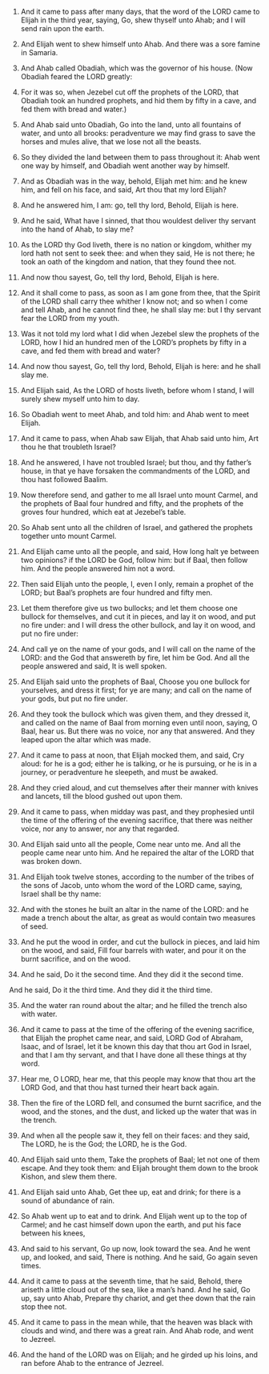 1. And it came to pass after many days, that the word of the LORD
came to Elijah in the third year, saying, Go, shew thyself unto Ahab;
and I will send rain upon the earth.

2. And Elijah went to shew himself unto Ahab. And there was a sore
famine in Samaria.

3. And Ahab called Obadiah, which was the governor of his house.
(Now Obadiah feared the LORD greatly:

4. For it was so, when Jezebel
cut off the prophets of the LORD, that Obadiah took an hundred
prophets, and hid them by fifty in a cave, and fed them with bread and
water.)

5. And Ahab said unto Obadiah, Go into the land, unto all
fountains of water, and unto all brooks: peradventure we may find
grass to save the horses and mules alive, that we lose not all the
beasts.

6. So they divided the land between them to pass throughout it: Ahab
went one way by himself, and Obadiah went another way by himself.

7. And as Obadiah was in the way, behold, Elijah met him: and he
knew him, and fell on his face, and said, Art thou that my lord
Elijah?

8. And he answered him, I am: go, tell thy lord, Behold,
Elijah is here.

9. And he said, What have I sinned, that thou wouldest deliver thy
servant into the hand of Ahab, to slay me?

10. As the LORD thy God
liveth, there is no nation or kingdom, whither my lord hath not sent
to seek thee: and when they said, He is not there; he took an oath of
the kingdom and nation, that they found thee not.

11. And now thou sayest, Go, tell thy lord, Behold, Elijah is here.

12. And it shall come to pass, as soon as I am gone from thee, that
the Spirit of the LORD shall carry thee whither I know not; and so
when I come and tell Ahab, and he cannot find thee, he shall slay me:
but I thy servant fear the LORD from my youth.

13. Was it not told my lord what I did when Jezebel slew the
prophets of the LORD, how I hid an hundred men of the LORD’s prophets
by fifty in a cave, and fed them with bread and water?

14. And now
thou sayest, Go, tell thy lord, Behold, Elijah is here: and he shall
slay me.

15. And Elijah said, As the LORD of hosts liveth, before whom I
stand, I will surely shew myself unto him to day.

16. So Obadiah went to meet Ahab, and told him: and Ahab went to
meet Elijah.

17. And it came to pass, when Ahab saw Elijah, that Ahab said unto
him, Art thou he that troubleth Israel?

18. And he answered, I have
not troubled Israel; but thou, and thy father’s house, in that ye have
forsaken the commandments of the LORD, and thou hast followed Baalim.

19. Now therefore send, and gather to me all Israel unto mount
Carmel, and the prophets of Baal four hundred and fifty, and the
prophets of the groves four hundred, which eat at Jezebel’s table.

20. So Ahab sent unto all the children of Israel, and gathered the
prophets together unto mount Carmel.

21. And Elijah came unto all the people, and said, How long halt ye
between two opinions? if the LORD be God, follow him: but if Baal,
then follow him. And the people answered him not a word.

22. Then said Elijah unto the people, I, even I only, remain a
prophet of the LORD; but Baal’s prophets are four hundred and fifty
men.

23. Let them therefore give us two bullocks; and let them choose one
bullock for themselves, and cut it in pieces, and lay it on wood, and
put no fire under: and I will dress the other bullock, and lay it on
wood, and put no fire under:

24. And call ye on the name of your
gods, and I will call on the name of the LORD: and the God that
answereth by fire, let him be God. And all the people answered and
said, It is well spoken.

25. And Elijah said unto the prophets of Baal, Choose you one
bullock for yourselves, and dress it first; for ye are many; and call
on the name of your gods, but put no fire under.

26. And they took the bullock which was given them, and they dressed
it, and called on the name of Baal from morning even until noon,
saying, O Baal, hear us. But there was no voice, nor any that
answered. And they leaped upon the altar which was made.

27. And it came to pass at noon, that Elijah mocked them, and said,
Cry aloud: for he is a god; either he is talking, or he is pursuing,
or he is in a journey, or peradventure he sleepeth, and must be
awaked.

28. And they cried aloud, and cut themselves after their manner with
knives and lancets, till the blood gushed out upon them.

29. And it came to pass, when midday was past, and they prophesied
until the time of the offering of the evening sacrifice, that there
was neither voice, nor any to answer, nor any that regarded.

30. And Elijah said unto all the people, Come near unto me. And all
the people came near unto him. And he repaired the altar of the LORD
that was broken down.

31. And Elijah took twelve stones, according to the number of the
tribes of the sons of Jacob, unto whom the word of the LORD came,
saying, Israel shall be thy name:

32. And with the stones he built
an altar in the name of the LORD: and he made a trench about the
altar, as great as would contain two measures of seed.

33. And he put the wood in order, and cut the bullock in pieces, and
laid him on the wood, and said, Fill four barrels with water, and pour
it on the burnt sacrifice, and on the wood.

34. And he said, Do it the second time. And they did it the second
time.

And he said, Do it the third time. And they did it the third time.

35. And the water ran round about the altar; and he filled the
trench also with water.

36. And it came to pass at the time of the offering of the evening
sacrifice, that Elijah the prophet came near, and said, LORD God of
Abraham, Isaac, and of Israel, let it be known this day that thou art
God in Israel, and that I am thy servant, and that I have done all
these things at thy word.

37. Hear me, O LORD, hear me, that this people may know that thou
art the LORD God, and that thou hast turned their heart back again.

38. Then the fire of the LORD fell, and consumed the burnt
sacrifice, and the wood, and the stones, and the dust, and licked up
the water that was in the trench.

39. And when all the people saw it, they fell on their faces: and
they said, The LORD, he is the God; the LORD, he is the God.

40. And Elijah said unto them, Take the prophets of Baal; let not
one of them escape. And they took them: and Elijah brought them down
to the brook Kishon, and slew them there.

41. And Elijah said unto Ahab, Get thee up, eat and drink; for there
is a sound of abundance of rain.

42. So Ahab went up to eat and to drink. And Elijah went up to the
top of Carmel; and he cast himself down upon the earth, and put his
face between his knees,

43. And said to his servant, Go up now, look
toward the sea. And he went up, and looked, and said, There is
nothing. And he said, Go again seven times.

44. And it came to pass at the seventh time, that he said, Behold,
there ariseth a little cloud out of the sea, like a man’s hand. And he
said, Go up, say unto Ahab, Prepare thy chariot, and get thee down
that the rain stop thee not.

45. And it came to pass in the mean while, that the heaven was black
with clouds and wind, and there was a great rain. And Ahab rode, and
went to Jezreel.

46. And the hand of the LORD was on Elijah; and he girded up his
loins, and ran before Ahab to the entrance of Jezreel.